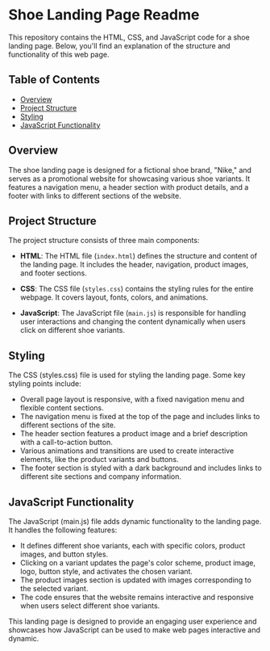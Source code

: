 # Shoe Landing Page Readme

This repository contains the HTML, CSS, and JavaScript code for a shoe landing page. Below, you'll find an explanation of the structure and functionality of this web page.

## Table of Contents

- [Overview](#overview)
- [Project Structure](#project-structure)
- [Styling](#styling)
- [JavaScript Functionality](#javascript-functionality)

## Overview

The shoe landing page is designed for a fictional shoe brand, "Nike," and serves as a promotional website for showcasing various shoe variants. It features a navigation menu, a header section with product details, and a footer with links to different sections of the website.

## Project Structure

The project structure consists of three main components:

- **HTML**: The HTML file (`index.html`) defines the structure and content of the landing page. It includes the header, navigation, product images, and footer sections.

- **CSS**: The CSS file (`styles.css`) contains the styling rules for the entire webpage. It covers layout, fonts, colors, and animations.

- **JavaScript**: The JavaScript file (`main.js`) is responsible for handling user interactions and changing the content dynamically when users click on different shoe variants.

## Styling

The CSS (styles.css) file is used for styling the landing page. Some key styling points include:

- Overall page layout is responsive, with a fixed navigation menu and flexible content sections.
- The navigation menu is fixed at the top of the page and includes links to different sections of the site.
- The header section features a product image and a brief description with a call-to-action button.
- Various animations and transitions are used to create interactive elements, like the product variants and buttons.
- The footer section is styled with a dark background and includes links to different site sections and company information.

## JavaScript Functionality

The JavaScript (main.js) file adds dynamic functionality to the landing page. It handles the following features:

- It defines different shoe variants, each with specific colors, product images, and button styles.
- Clicking on a variant updates the page's color scheme, product image, logo, button style, and activates the chosen variant.
- The product images section is updated with images corresponding to the selected variant.
- The code ensures that the website remains interactive and responsive when users select different shoe variants.

This landing page is designed to provide an engaging user experience and showcases how JavaScript can be used to make web pages interactive and dynamic.
